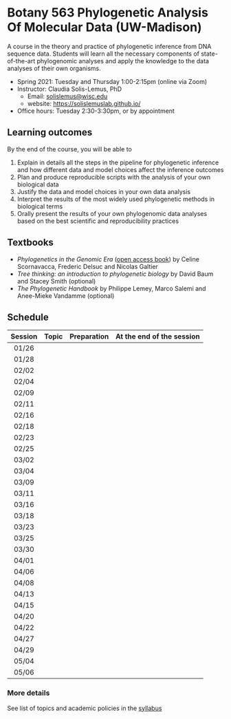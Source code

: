 # Botany 563 Phylogenetic Analysis Of Molecular Data (UW-Madison)

A course in the theory and practice of phylogenetic inference from DNA sequence data. Students will learn all the necessary components of state-of-the-art phylogenomic analyses and apply the knowledge to the data analyses of their own organisms.

- Spring 2021: Tuesday and Thursday 1:00-2:15pm (online via Zoom)
- Instructor: Claudia Solis-Lemus, PhD 
    - Email: solislemus@wisc.edu
    - website: https://solislemuslab.github.io/
- Office hours: Tuesday 2:30-3:30pm, or by appointment


## Learning outcomes

By the end of the course, you will be able to

1. Explain in details all the steps in the pipeline for phylogenetic inference and how different data and model choices affect the inference outcomes
2. Plan and produce reproducible scripts with the analysis of your own biological data
3. Justify the data and model choices in your own data analysis
4. Interpret the results of the most widely used phylogenetic methods in biological terms
5. Orally present the results of your own phylogenomic data analyses based on the best scientific and reproducibility practices


## Textbooks

- _Phylogenetics in the Genomic Era_ ([open access book](https://hal.inria.fr/PGE/page/table-of-contents)) by Celine Scornavacca, Frederic Delsuc and Nicolas Galtier
- _Tree thinking: an introduction to phylogenetic biology_ by David Baum and Stacey Smith (optional)
- _The Phylogenetic Handbook_ by Philippe Lemey, Marco Salemi and Anee-Mieke Vandamme (optional)


## Schedule

| Session | Topic | Preparation | At the end of the session |
| :---:   | :---: | :---:       | :---:                     |
| 01/26
| 01/28
| 02/02
| 02/04
| 02/09
| 02/11
| 02/16
| 02/18
| 02/23
| 02/25
| 03/02
| 03/04
| 03/09
| 03/11
| 03/16
| 03/18
| 03/23
| 03/25
| 03/30
| 04/01
| 04/06
| 04/08
| 04/13
| 04/15
| 04/20
| 04/22
| 04/27
| 04/29
| 05/04
| 05/06


### More details

See list of topics and academic policies in the [syllabus](https://github.com/crsl4/phylogenetics-class/blob/master/syllabus.md)